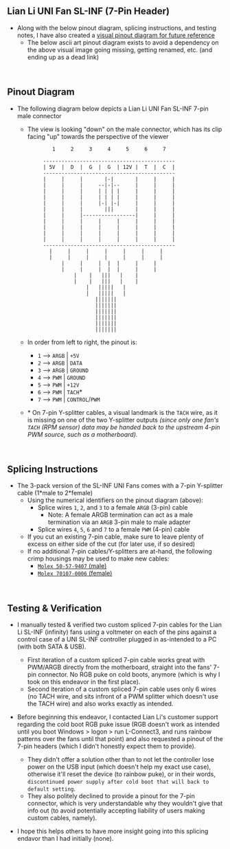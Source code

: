 ## Lian Li UNI Fan SL-INF (7-Pin Header)

* Along with the below pinout diagram, splicing instructions, and testing notes, I have also created a [visual pinout diagram for future reference](https://raw.githubusercontent.com/mcavallo-git/Coding/main/pinouts/pinout%20-%20pc-lighting-and-fan-headers.lian-li-sl-inf.7-pin.jpg)
   * The below ascii art pinout diagram exists to avoid a dependency on the above visual image going missing, getting renamed, etc. (and ending up as a dead link)

&#x200B;

## Pinout Diagram

* The following diagram below depicts a Lian Li UNI Fan SL-INF 7-pin male connector
  * The view is looking "down" on the male connector, which has its clip facing "up" towards the perspective of the viewer

                1     2     3     4     5     6     7        
                                                             
             -------------------------------------------     
             | 5V  |  D  |  G  |  G  | 12V |  T  |  C  |     
             -------------------------------------------     
             |     |     |       |-|       |     |     |     
             |     |     |     --|-|--     |     |     |     
             |     |     |     | | | |     |     |     |     
             |     |     |     | | | |     |     |     |     
             |     |     |     |-| |-|     |     |     |     
             |     |     |       |||       |     |     |     
             |     |     |-----------------|     |     |     
             |     |     |     |     |     |     |     |     
             |     |     |     |     |     |     |     |     
             |     |     |     |     |     |     |     |     
             |     |     |     |     |     |     |     |     
             -------------------------------------------     
               |     |     |     |     |     |     |         
               |     |     |     |     |     |     |         
                   |     |     |  |  |     |     |           
                   |     |     |  |  |     |     |           
                       |    |   |||   |    |                 
                       |    |   |||   |    |                 
                           |   |||||   |                     
                           |   |||||   |                     
                              |||||||                        
                              |||||||                        
                              |||||||                        
                              |||||||                        
                              |||||||                        
                              |||||||                        

  * In order from left to right, the pinout is:
    * `1` --> `ARGB` | `+5V`
    * `2` --> `ARGB` | `DATA`
    * `3` --> `ARGB` | `GROUND`
    * `4` --> `PWM` | `GROUND`
    * `5` --> `PWM` | `+12V`
    * `6` --> `PWM` | `TACH`*
    * `7` --> `PWM` | `CONTROL`/`PWM`

  * \* On 7-pin Y-splitter cables, a visual landmark is the `TACH` wire, as it is missing on one of the two Y-splitter outputs *(since only one fan's `TACH` (RPM sensor) data may be handed back to the upstream 4-pin PWM source, such as a motherboard).*

&#x200B;

## Splicing Instructions

* The 3-pack version of the SL-INF UNI Fans comes with a 7-pin Y-splitter cable (1\*male to 2\*female)
  * Using the numerical identifiers on the pinout diagram (above):
    * Splice wires `1`, `2`, and `3` to a female `ARGB` (3-pin) cable
      * Note: A female ARGB termination can act as a male termination via an `ARGB` 3-pin male to male adapter
    * Splice wires `4`, `5`, `6` and `7` to a female `PWM` (4-pin) cable
  * If you cut an existing 7-pin cable, make sure to leave plenty of excess on either side of the cut (for later use, if so desired)
  * If no additional 7-pin cables/Y-splitters are at-hand, the following crimp housings may be used to make new cables:
    * [`Molex 50-57-9407` (male)](https://www.molex.com/molex/products/part-detail/crimp_housings/0050579407)
    * [`Molex 70107-0006` (female)](https://www.molex.com/molex/products/part-detail/crimp_housings/0701070006)

&#x200B;

## Testing & Verification

* I manually tested & verified two custom spliced 7-pin cables for the Lian Li SL-INF (infinity) fans using a voltmeter on each of the pins against a control case of a UNI SL-INF controller plugged in as-intended to a PC (with both SATA & USB).
   * First iteration of a custom spliced 7-pin cable works great with PWM/ARGB directly from the motherboard, straight into the fans' 7-pin connector. No RGB puke on cold boots, anymore (which is why I took on this endeavor in the first place).
   * Second iteration of a custom spliced 7-pin cable uses only 6 wires (no TACH wire, and sits infront of a PWM splitter which doesn't use the TACH wire) and also works exactly as intended.

* Before beginning this endeavor, I contacted Lian Li's customer support regarding the cold boot RGB puke issue (RGB doesn't work as intended until you boot Windows > logon > run L-Connect3, and runs rainbow patterns over the fans until that point) and also requested a pinout of the 7-pin headers (which I didn't honestly expect them to provide).
   * They didn't offer a solution other than to not let the controller lose power on the USB input (which doesn't help my exact use case), otherwise it'll reset the device (to rainbow puke), or in their words, `discontinued power supply after cold boot that will back to default setting`.
   * They also politely declined to provide a pinout for the 7-pin connector, which is very understandable why they wouldn't give that info out (to avoid potentially accepting liability of users making custom cables, namely).

* I hope this helps others to have more insight going into this splicing endavor than I had initially (none).

&#x200B;


<!-- https://github.com/mcavallo-git/Coding/blob/main/pinouts/pinout%20-%20pc-lighting-and-fan-headers.lian-li-sl-inf.7-pin.md -->

<!-- https://www.reddit.com/r/lianli/comments/vg180s/sl_infinity_cables/ -->
<!-- https://www.reddit.com/r/lianli/comments/vspuvp/hi_im_trying_to_install_the_uni_fan_sl_inf_120/ -->
<!-- https://www.reddit.com/r/lianli/comments/y422u1/pinout_unifan_infinity/ -->
